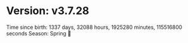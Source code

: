 # Version: v3.7.28
Time since birth: 1337 days, 32088 hours, 1925280 minutes, 115516800 seconds
Season: Spring 🌸
